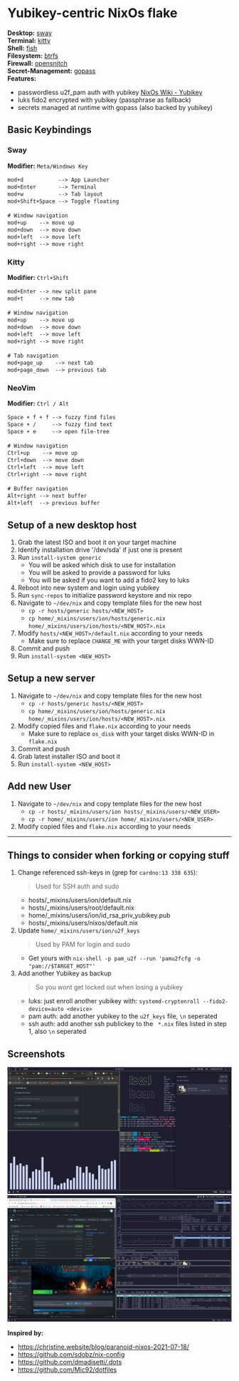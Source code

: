 # Yubikey-centric NixOs flake

**Desktop:** [sway](https://github.com/swaywm/sway)  
**Terminal:** [kitty](https://github.com/kovidgoyal/kitty)  
**Shell:** [fish](https://github.com/fish-shell/fish-shell)  
**Filesystem:** [btrfs](https://github.com/kdave/btrfs-devel)  
**Firewall:** [opensnitch](https://github.com/evilsocket/opensnitch)  
**Secret-Management:** [gopass](https://github.com/gopasspw/gopass)  
**Features:**

- passwordless u2f_pam auth with yubikey [NixOs Wiki - Yubikey](https://nixos.wiki/wiki/Yubikey)
- luks fido2 encrypted with yubikey (passphrase as fallback)
- secrets managed at runtime with gopass (also backed by yubikey)

## Basic Keybindings

### Sway

**Modifier:** `Meta/Windows Key`

```
mod+d           --> App Launcher
mod+Enter       --> Terminal
mod+w           --> Tab layout
mod+Shift+Space --> Toggle floating

# Window navigation
mod+up    --> move up
mod+down  --> move down
mod+left  --> move left
mod+right --> move right
```

### Kitty

**Modifier:** `Ctrl+Shift`

```
mod+Enter --> new split pane
mod+t     --> new tab

# Window navigation
mod+up    --> move up
mod+down  --> move down
mod+left  --> move left
mod+right --> move right

# Tab navigation
mod+page_up    --> next tab
mod+page_down  --> previous tab
```

### NeoVim

**Modifier:** `Ctrl / Alt`

```
Space + f + f --> fuzzy find files
Space + /     --> fuzzy find text
Space + e     --> open file-tree

# Window navigation
Ctrl+up    --> move up
Ctrl+down  --> move down
Ctrl+left  --> move left
Ctrl+right --> move right

# Buffer navigation
Alt+right --> next buffer
Alt+left  --> previous buffer
```

## Setup of a new desktop host

1. Grab the latest ISO and boot it on your target machine
2. Identify installation drive '/dev/sda' if just one is present
3. Run `install-system generic`
   - You will be asked which disk to use for installation
   - You will be asked to provide a password for luks
   - You will be asked if you want to add a fido2 key to luks
4. Reboot into new system and login using yubikey
5. Run `sync-repos` to initialize password keystore and nix repo
6. Navigate to `~/dev/nix` and copy template files for the new host
   - `cp -r hosts/generic hosts/<NEW_HOST>`
   - `cp home/_mixins/users/ion/hosts/generic.nix home/_mixins/users/ion/hosts/<NEW_HOST>.nix`
7. Modify `hosts/<NEW_HOST>/default.nix` according to your needs
   - Make sure to replace `CHANGE_ME` with your target disks WWN-ID
8. Commit and push
9. Run `install-system <NEW_HOST>`

## Setup a new server

1. Navigate to `~/dev/nix` and copy template files for the new host
   - `cp -r hosts/generic hosts/<NEW_HOST>`
   - `cp home/_mixins/users/ion/hosts/generic.nix home/_mixins/users/ion/hosts/<NEW_HOST>.nix`
2. Modify copied files and `flake.nix` according to your needs
   - Make sure to replace `os_disk` with your target disks WWN-ID in `flake.nix`
3. Commit and push
4. Grab latest installer ISO and boot it
5. Run `install-system <NEW_HOST>`

## Add new User

1. Navigate to `~/dev/nix` and copy template files for the new host
   - `cp -r hosts/_mixins/users/ion hosts/_mixins/users/<NEW_USER>`
   - `cp -r home/_mixins/users/ion home/_mixins/users/<NEW_USER>`
2. Modify copied files and `flake.nix` according to your needs

---

## Things to consider when forking or copying stuff

1. Change referenced ssh-keys in (grep for `cardno:13 338 635`):
   > Used for SSH auth and sudo
   - hosts/\_mixins/users/ion/default.nix
   - hosts/\_mixins/users/root/default.nix
   - home/\_mixins/users/ion/id_rsa_priv_yubikey.pub
   - hosts/\_mixins/users/nixos/default.nix
2. Update `home/_mixins/users/ion/u2f_keys`
   > Used by PAM for login and sudo
   - Get yours with `nix-shell -p pam_u2f --run 'pamu2fcfg -o "pam://$TARGET_HOST"'`
3. Add another Yubikey as backup
   > So you wont get locked out when losing a yubikey
   - luks: just enroll another yubikey with: `systemd-cryptenroll --fido2-device=auto <device>`
   - pam auth: add another yubikey to the `u2f_keys` file, `\n` seperated
   - ssh auth: add another ssh publickey to the ` *.nix` files listed in step 1, also `\n` seperated

## Screenshots

![Main screen](screenshots/screen.png)
![Main screen 2](screenshots/screen2.png)

**Inspired by:**

- https://christine.website/blog/paranoid-nixos-2021-07-18/
- https://github.com/sdobz/nix-config
- https://github.com/dmadisetti/.dots
- https://github.com/Mic92/dotfiles
